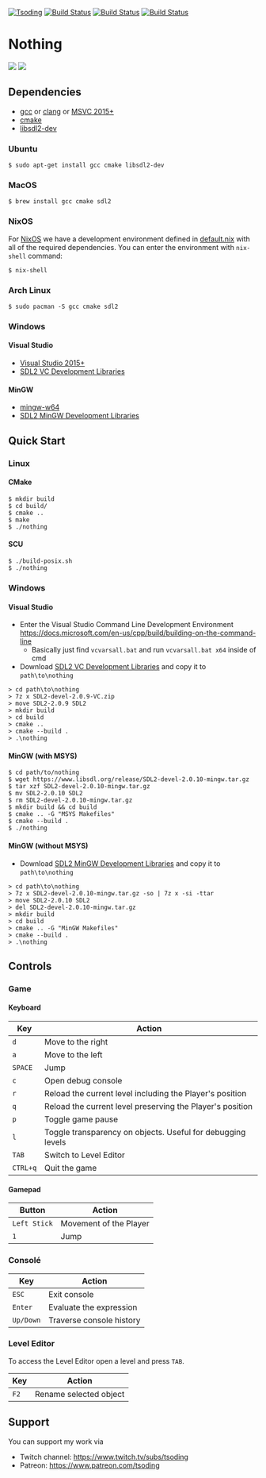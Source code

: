 [![Tsoding](https://img.shields.io/badge/twitch.tv-tsoding-purple?logo=twitch&style=for-the-badge)](https://www.twitch.tv/tsoding)
[![Build Status](https://travis-ci.org/tsoding/nothing.svg?branch=master)](https://travis-ci.org/tsoding/nothing)
[![Build Status](https://ci.appveyor.com/api/projects/status/gxfgojq4ko98e0g0/branch/master?svg=true)](https://ci.appveyor.com/project/rexim/nothing/branch/master)
[![Build Status](https://github.com/tsoding/nothing/workflows/CI/badge.svg)](https://github.com/tsoding/nothing/actions)

# Nothing

![](https://i.imgur.com/7mECYKU.gif)
![](https://i.imgur.com/ABcJqB5.gif)

## Dependencies

- [gcc] or [clang] or [MSVC 2015+][visual-studio]
- [cmake]
- [libsdl2-dev]

### Ubuntu

```console
$ sudo apt-get install gcc cmake libsdl2-dev
```

### MacOS

```console
$ brew install gcc cmake sdl2
```

### NixOS

For [NixOS] we have a development environment defined in [default.nix]
with all of the required dependencies. You can enter the environment
with `nix-shell` command:

```console
$ nix-shell
```

### Arch Linux

```console
$ sudo pacman -S gcc cmake sdl2
```

### Windows

#### Visual Studio

- [Visual Studio 2015+](https://visualstudio.microsoft.com/)
- [SDL2 VC Development Libraries](https://www.libsdl.org/release/SDL2-devel-2.0.9-VC.zip)

#### MinGW
- [mingw-w64](https://mingw-w64.org)
- [SDL2 MinGW Development Libraries](https://www.libsdl.org/release/SDL2-devel-2.0.10-mingw.tar.gz)

## Quick Start

### Linux

#### CMake

```console
$ mkdir build
$ cd build/
$ cmake ..
$ make
$ ./nothing
```

#### SCU

```console
$ ./build-posix.sh
$ ./nothing
```

### Windows

#### Visual Studio

- Enter the Visual Studio Command Line Development Environment https://docs.microsoft.com/en-us/cpp/build/building-on-the-command-line
  - Basically just find `vcvarsall.bat` and run `vcvarsall.bat x64` inside of cmd
- Download [SDL2 VC Development Libraries](https://www.libsdl.org/release/SDL2-devel-2.0.9-VC.zip) and copy it to `path\to\nothing`

```console
> cd path\to\nothing
> 7z x SDL2-devel-2.0.9-VC.zip
> move SDL2-2.0.9 SDL2
> mkdir build
> cd build
> cmake ..
> cmake --build .
> .\nothing
```

#### MinGW (with MSYS)

```console
$ cd path/to/nothing
$ wget https://www.libsdl.org/release/SDL2-devel-2.0.10-mingw.tar.gz
$ tar xzf SDL2-devel-2.0.10-mingw.tar.gz
$ mv SDL2-2.0.10 SDL2
$ rm SDL2-devel-2.0.10-mingw.tar.gz
$ mkdir build && cd build
$ cmake .. -G "MSYS Makefiles"
$ cmake --build .
$ ./nothing
```

#### MinGW (without MSYS)
- Download [SDL2 MinGW Development Libraries](https://www.libsdl.org/release/SDL2-devel-2.0.10-mingw.tar.gz) and copy it to `path\to\nothing`

```console
> cd path\to\nothing
> 7z x SDL2-devel-2.0.10-mingw.tar.gz -so | 7z x -si -ttar
> move SDL2-2.0.10 SDL2
> del SDL2-devel-2.0.10-mingw.tar.gz
> mkdir build
> cd build
> cmake .. -G "MinGW Makefiles"
> cmake --build .
> .\nothing
```

## Controls

### Game

#### Keyboard

| Key      | Action                                                      |
|----------|-------------------------------------------------------------|
| `d`      | Move to the right                                           |
| `a`      | Move to the left                                            |
| `SPACE`  | Jump                                                        |
| `c`      | Open debug console                                          |
| `r`      | Reload the current level including the Player's position    |
| `q`      | Reload the current level preserving the Player's position   |
| `p`      | Toggle game pause                                           |
| `l`      | Toggle transparency on objects. Useful for debugging levels |
| `TAB`    | Switch to Level Editor                                      |
| `CTRL+q` | Quit the game                                               |

#### Gamepad

| Button       | Action                 |
|--------------|------------------------|
| `Left Stick` | Movement of the Player |
| `1`          | Jump                   |

### Consolé

| Key       | Action                   |
|-----------|--------------------------|
| `ESC`     | Exit console             |
| `Enter`   | Evaluate the expression  |
| `Up/Down` | Traverse console history |

<!-- TODO(#914): Level Editor is not documented -->

### Level Editor

To access the Level Editor open a level and press `TAB`.

| Key  | Action                 |
|------|------------------------|
| `F2` | Rename selected object |

## Support

You can support my work via

- Twitch channel: https://www.twitch.tv/subs/tsoding
- Patreon: https://www.patreon.com/tsoding

[visual-studio]: https://www.visualstudio.com/
[svg2rects.py]: ./devtools/svg2rects.py
[./levels/]: ./levels/
[./levels/Makefile]: ./levels/Makefile
[gcc]: https://gcc.gnu.org/
[clang]: https://clang.llvm.org/
[cmake]: https://cmake.org/
[libsdl2-dev]: https://www.libsdl.org/
[NixOS]: https://nixos.org/
[default.nix]: ./default.nix
[inotify-tools]: https://github.com/rvoicilas/inotify-tools
